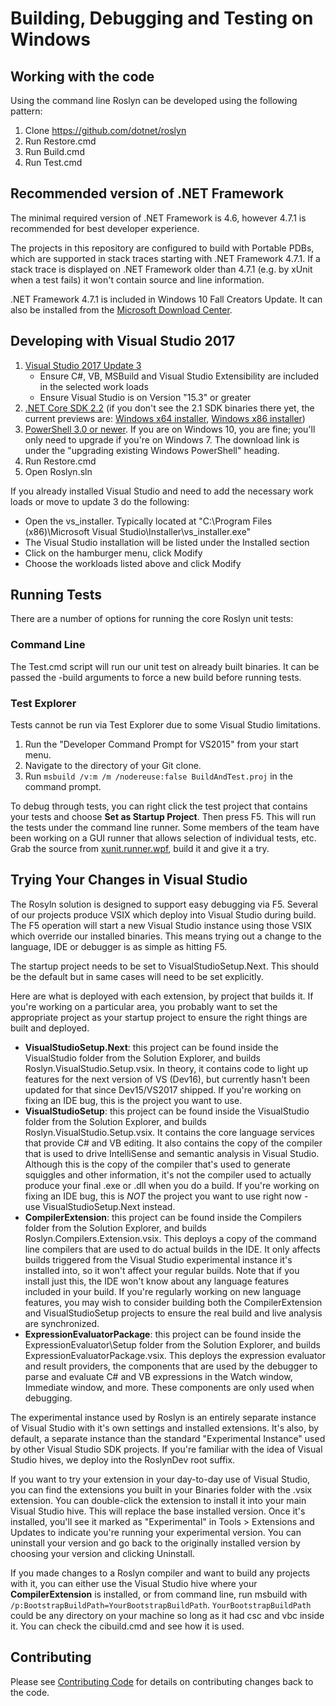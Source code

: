 # Building, Debugging and Testing on Windows

## Working with the code

Using the command line Roslyn can be developed using the following pattern:

1. Clone https://github.com/dotnet/roslyn
1. Run Restore.cmd 
1. Run Build.cmd
1. Run Test.cmd

## Recommended version of .NET Framework

The minimal required version of .NET Framework is 4.6, however 4.7.1 is recommended for best developer experience. 

The projects in this repository are configured to build with Portable PDBs, which are supported in stack traces starting with .NET Framework 4.7.1. 
If a stack trace is displayed on .NET Framework older than 4.7.1 (e.g. by xUnit when a test fails) it won't contain source and line information.

.NET Framework 4.7.1 is included in Windows 10 Fall Creators Update. It can also be installed from the [Microsoft Download Center](https://support.microsoft.com/en-us/help/4033344/the-net-framework-4-7-1-web-installer-for-windows).

## Developing with Visual Studio 2017

1. [Visual Studio 2017 Update 3](https://www.visualstudio.com/vs/)
    - Ensure C#, VB, MSBuild and Visual Studio Extensibility are included in the selected work loads
    - Ensure Visual Studio is on Version "15.3" or greater
1. [.NET Core SDK 2.2](https://www.microsoft.com/net/download/core) (if you don't see the 2.1 SDK binaries there yet, the current previews are: [Windows x64 installer](https://dotnetcli.blob.core.windows.net/dotnet/Sdk/2.2.0-preview1-007622/dotnet-sdk-2.2.0-preview1-007622-win-x64.exe), [Windows x86 installer](https://dotnetcli.blob.core.windows.net/dotnet/Sdk/2.2.0-preview1-007622/dotnet-sdk-2.2.0-preview1-007622-win-x86.exe))
1. [PowerShell 3.0 or newer](https://docs.microsoft.com/en-us/powershell/scripting/setup/installing-windows-powershell). If you are on Windows 10, you are fine; you'll only need to upgrade if you're on Windows 7. The download link is under the "upgrading existing Windows PowerShell" heading.
1. Run Restore.cmd
1. Open Roslyn.sln

If you already installed Visual Studio and need to add the necessary work loads or move to update 3
do the following:

- Open the vs_installer.  Typically located at "C:\Program Files (x86)\Microsoft Visual Studio\Installer\vs_installer.exe"
- The Visual Studio installation will be listed under the Installed section
- Click on the hamburger menu, click Modify 
- Choose the workloads listed above and click Modify

## Running Tests

There are a number of options for running the core Roslyn unit tests:

### Command Line

The Test.cmd script will run our unit test on already built binaries.  It can be passed the -build arguments to force a new build before running tests.  

### Test Explorer 

Tests cannot be run via Test Explorer due to some Visual Studio limitations.

1. Run the "Developer Command Prompt for VS2015" from your start menu.
2. Navigate to the directory of your Git clone.
3. Run `msbuild /v:m /m /nodereuse:false BuildAndTest.proj` in the command prompt.

To debug through tests, you can right click the test project that contains your
tests and choose **Set as Startup Project**. Then press F5. This will run the
tests under the command line runner.  Some members of the team have been
working on a GUI runner that allows selection of individual tests, etc.  Grab
the source from
[xunit.runner.wpf](https://github.com/pilchie/xunit.runner.wpf), build it and
give it a try.

## Trying Your Changes in Visual Studio

The Rosyln solution is designed to support easy debugging via F5.  Several of our
projects produce VSIX which deploy into Visual Studio during build.  The F5 operation 
will start a new Visual Studio instance using those VSIX which override our installed
binaries.  This means trying out a change to the language, IDE or debugger is as
simple as hitting F5.

The startup project needs to be set to VisualStudioSetup.Next.  This should be
the default but in same cases will need to be set explicitly.

Here are what is deployed with each extension, by project that builds it. If
you're working on a particular area, you probably want to set the appropriate
project as your startup project to ensure the right things are built and
deployed.

- **VisualStudioSetup.Next**: this project can be found inside the VisualStudio
  folder from the Solution Explorer, and builds Roslyn.VisualStudio.Setup.vsix.
  In theory, it contains code to light up features for the next version of VS
  (Dev16), but currently hasn't been updated for that since Dev15/VS2017 shipped.
  If you're working on fixing an IDE bug, this is the project you want to use.
- **VisualStudioSetup**: this project can be found inside the VisualStudio folder
  from the Solution Explorer, and builds Roslyn.VisualStudio.Setup.vsix. It
  contains the core language services that provide C# and VB editing. It also
  contains the copy of the compiler that is used to drive IntelliSense and
  semantic analysis in Visual Studio. Although this is the copy of the compiler
  that's used to generate squiggles and other information, it's not the
  compiler used to actually produce your final .exe or .dll when you do a
  build. If you're working on fixing an IDE bug, this is *NOT* the project you want
  to use right now - use VisualStudioSetup.Next instead.
- **CompilerExtension**: this project can be found inside the Compilers folder
  from the Solution Explorer, and builds Roslyn.Compilers.Extension.vsix.
  This deploys a copy of the command line compilers that are used to do actual
  builds in the IDE. It only affects builds triggered from the Visual Studio
  experimental instance it's installed into, so it won't affect your regular
  builds. Note that if you install just this, the IDE won't know about any
  language features included in your build. If you're regularly working on new
  language features, you may wish to consider building both the
  CompilerExtension and VisualStudioSetup projects to ensure the real build and
  live analysis are synchronized.
- **ExpressionEvaluatorPackage**: this project can be found inside the
  ExpressionEvaluator\Setup folder from the Solution Explorer, and builds
  ExpressionEvaluatorPackage.vsix. This deploys the expression evaluator and
  result providers, the components that are used by the debugger to parse and
  evaluate C# and VB expressions in the Watch window, Immediate window, and
  more. These components are only used when debugging.

The experimental instance used by Roslyn is an entirely separate instance of
Visual Studio with it's own settings and installed extensions. It's also, by
default, a separate instance than the standard "Experimental Instance" used by
other Visual Studio SDK projects. If you're familiar with the idea of Visual
Studio hives, we deploy into the RoslynDev root suffix.

If you want to try your extension in your day-to-day use of Visual Studio, you
can find the extensions you built in your Binaries folder with the .vsix
extension. You can double-click the extension to install it into your main
Visual Studio hive. This will replace the base installed version. Once it's
installed, you'll see it marked as "Experimental" in Tools > Extensions and
Updates to indicate you're running your experimental version. You can uninstall
your version and go back to the originally installed version by choosing your
version and clicking Uninstall.

If you made changes to a Roslyn compiler and want to build any projects with it, you can either
use the Visual Studio hive where your **CompilerExtension** is installed, or from
command line, run msbuild with `/p:BootstrapBuildPath=YourBootstrapBuildPath`.
`YourBootstrapBuildPath` could be any directory on your machine so long as it had
csc and vbc inside it. You can check the cibuild.cmd and see how it is used.

## Contributing

Please see [Contributing Code](https://github.com/dotnet/roslyn/blob/master/CONTRIBUTING.md) for details on contributing changes back to the code.

